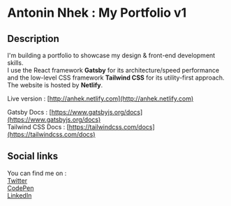 # Antonin Nhek : My Portfolio v1

## Description
I'm building a portfolio to showcase my design & front-end development skills.  
I use the React framework **Gatsby** for its architecture/speed performance and the low-level CSS framework **Tailwind CSS** for its utility-first approach.  
The website is hosted by **Netlify**.

Live version : [http://anhek.netlify.com](http://anhek.netlify.com)

Gatsby Docs : [https://www.gatsbyjs.org/docs](https://www.gatsbyjs.org/docs)  
Tailwind CSS Docs : [https://tailwindcss.com/docs](https://tailwindcss.com/docs)

## Social links
You can find me on :   
[Twitter](http://twitter.com/anhek_)  
[CodePen](https://codepen.io/anhek)  
[LinkedIn](https://www.linkedin.com/in/anhek)